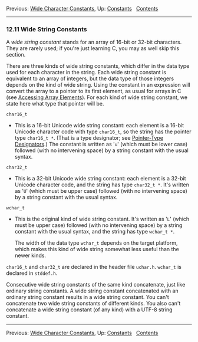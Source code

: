 Previous: [Wide Character Constants](Wide-Character-Constants.md), Up:
[Constants](Constants.md)  
[Contents](index.md#SEC_Contents "Table of contents")  

------------------------------------------------------------------------


### 12.11 Wide String Constants 


A *wide string constant* stands for an array of 16-bit or 32-bit
characters. They are rarely used; if you're just learning C, you may as
well skip this section.

There are three kinds of wide string constants, which differ in the data
type used for each character in the string. Each wide string constant is
equivalent to an array of integers, but the data type of those integers
depends on the kind of wide string. Using the constant in an expression
will convert the array to a pointer to its first element, as usual for
arrays in C (see [Accessing Array
Elements](Accessing-Array-Elements.md)). For each kind of wide string
constant, we state here what type that pointer will be.

`char16_t`

-   This is a 16-bit Unicode wide string constant: each element is a
    16-bit Unicode character code with type `char16_t`, so the string
    has the pointer type `char16_t *`. (That is a type designator; see
    [Pointer-Type Designators](Pointer-Type-Designators.md).) The
    constant is written as '`u`' (which must be lower case)
    followed (with no intervening space) by a string constant with the
    usual syntax.

`char32_t`

-   This is a 32-bit Unicode wide string constant: each element is a
    32-bit Unicode character code, and the string has type `char32_t *`.
    It's written as '`U`' (which must be upper case) followed
    (with no intervening space) by a string constant with the usual
    syntax.

`wchar_t`

-   This is the original kind of wide string constant. It's written as
    '`L`' (which must be upper case) followed (with no
    intervening space) by a string constant with the usual syntax, and
    the string has type `wchar_t *`.

    The width of the data type `wchar_t` depends on the target platform,
    which makes this kind of wide string somewhat less useful than the
    newer kinds.

`char16_t` and `char32_t` are declared in the header file
`uchar.h`. `wchar_t` is declared in `stddef.h`.

Consecutive wide string constants of the same kind concatenate, just
like ordinary string constants. A wide string constant concatenated with
an ordinary string constant results in a wide string constant. You can't
concatenate two wide string constants of different kinds. You also can't
concatenate a wide string constant (of any kind) with a UTF-8 string
constant.

------------------------------------------------------------------------

Previous: [Wide Character Constants](Wide-Character-Constants.md), Up:
[Constants](Constants.md)  
[Contents](index.md#SEC_Contents "Table of contents")  

